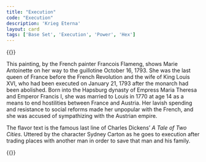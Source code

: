 ```yaml
---
title: "Execution"
code: "Execution"
description: 'Krieg Eterna'
layout: card
tags: ['Base Set', 'Execution', 'Power', 'Hex']
---
```

{{<card-detail-page title="Execution" artwork="Marie Antoinette on the way to her execution by François Flameng (1887)" attr="Charles Dickens" book="A Tale of Two Cities">}}
<p>
This painting, by the French painter Francois Flameng, shows Marie Antoinette on her way to the guillotine October 16, 1793.  She was the last queen of France before the French Revolution and the wife of King Louis XVI, who had been executed on January 21, 1793 after the monarch had been abolished.  Born into the Hapsburg dynasty of Empress Maria Theresa and Emperor Francis I, she was married to Louis in 1770 at age 14 as a means to end hostilities between France and Austria.  Her lavish spending and resistance to social reforms made her unpopular with the French, and she was accused of sympathizing with the Austrian empire.  
</p>
<p>
The flavor text is the famous last line of Charles Dickens’ <i>A Tale of Two Cities</i>. Uttered by the character Sydney Carton as he goes to execution after trading places with another man in order to save that man and his family.
</p>
{{</card-detail-page>}}